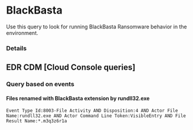 # BlackBasta

Use this query to look for running BlackBasta Ransomware behavior in the environment.

### Details

## EDR CDM [Cloud Console queries]

### Query based on events

#### Files renamed with BlackBasta extension by rundll32.exe
```
Event Type Id:8003-File Activity AND Disposition:4 AND Actor File Name:rundll32.exe AND Actor Command Line Token:VisibleEntry AND File Result Name:*.m3q3z6r1a

```